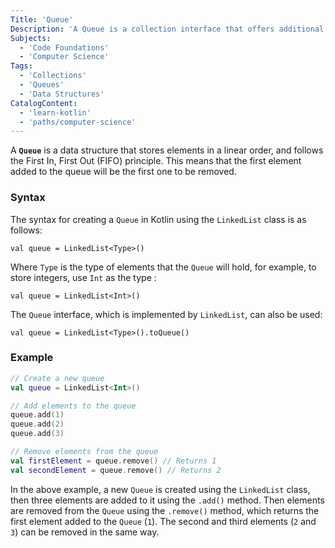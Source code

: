 ```yaml
---
Title: 'Queue'
Description: 'A Queue is a collection interface that offers additional operations for accessing or manipulating items at the head of the queue.'
Subjects:
  - 'Code Foundations'
  - 'Computer Science'
Tags:
  - 'Collections'
  - 'Queues'
  - 'Data Structures'
CatalogContent:
  - 'learn-kotlin'
  - 'paths/computer-science'
---
```


A **`Queue`** is a data structure that stores elements in a linear order, and follows the First In, First Out (FIFO) principle. This means that the first element added to the queue will be the first one to be removed.

### Syntax

The syntax for creating a `Queue` in Kotlin using the `LinkedList` class is as follows:

```pseudo
val queue = LinkedList<Type>()
```

Where `Type` is the type of elements that the `Queue` will hold, for example, to store integers, use `Int` as the type :

```pseudo
val queue = LinkedList<Int>()
```

The `Queue` interface, which is implemented by `LinkedList`, can also be used:

```pseudo
val queue = LinkedList<Type>().toQueue()
```

### Example

```kotlin
// Create a new queue
val queue = LinkedList<Int>()

// Add elements to the queue
queue.add(1)
queue.add(2)
queue.add(3)

// Remove elements from the queue
val firstElement = queue.remove() // Returns 1
val secondElement = queue.remove() // Returns 2
```

In the above example, a new `Queue` is created using the `LinkedList` class, then three elements are added to it using the `.add()` method. Then elements are removed from the `Queue` using the `.remove()` method, which returns the first element added to the `Queue` (`1`). The second and third elements (`2` and `3`) can be removed in the same way.
